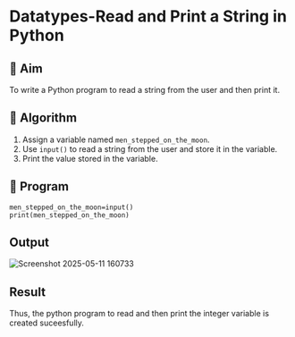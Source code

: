 # Datatypes-Read and Print a String in Python

## 🎯 Aim
To write a Python program to read a string from the user and then print it.

## 🧠 Algorithm
1. Assign a variable named `men_stepped_on_the_moon`.
2. Use `input()` to read a string from the user and store it in the variable.
3. Print the value stored in the variable.

## 🧾 Program
```
men_stepped_on_the_moon=input()
print(men_stepped_on_the_moon)
```
## Output

![Screenshot 2025-05-11 160733](https://github.com/user-attachments/assets/84ed48aa-e640-4a86-ae34-a629fde9818a)

## Result
Thus, the python program to read and then print the integer variable is created suceesfully. 
